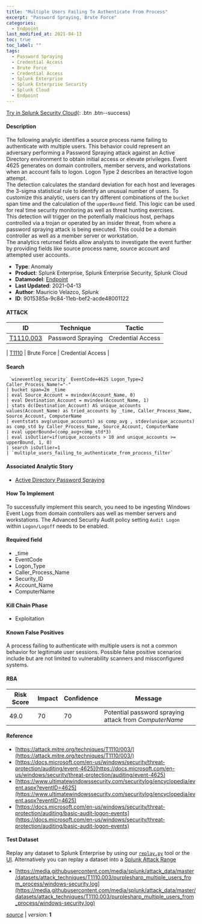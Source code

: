 ```yaml
---
title: "Multiple Users Failing To Authenticate From Process"
excerpt: "Password Spraying, Brute Force"
categories:
  - Endpoint
last_modified_at: 2021-04-13
toc: true
toc_label: ""
tags:
  - Password Spraying
  - Credential Access
  - Brute Force
  - Credential Access
  - Splunk Enterprise
  - Splunk Enterprise Security
  - Splunk Cloud
  - Endpoint
---
```




[Try in Splunk Security Cloud](https://www.splunk.com/en_us/cyber-security.html){: .btn .btn--success}

#### Description

The following analytic identifies a source process name failing to authenticate with multiple users. This behavior could represent an adversary performing a Password Spraying attack against an Active Directory environment to obtain initial access or elevate privileges. Event 4625 generates on domain controllers, member servers, and workstations when an account fails to logon. Logon Type 2 describes an iteractive logon attempt.\
The detection calculates the standard deviation for each host and leverages the 3-sigma statistical rule to identify an unusual number of users. To customize this analytic, users can try different combinations of the `bucket` span time and the calculation of the `upperBound` field. This logic can be used for real time security monitoring as well as threat hunting exercises.\
This detection will trigger on the potenfially malicious host, perhaps controlled via a trojan or operated by an insider threat, from where a password spraying attack is being executed. This could be a domain controller as well as a member server or workstation.\
The analytics returned fields allow analysts to investigate the event further by providing fields like source process name, source account and attempted user accounts.

- **Type**: Anomaly
- **Product**: Splunk Enterprise, Splunk Enterprise Security, Splunk Cloud
- **Datamodel**: [Endpoint](https://docs.splunk.com/Documentation/CIM/latest/User/Endpoint)
- **Last Updated**: 2021-04-13
- **Author**: Mauricio Velazco, Splunk
- **ID**: 9015385a-9c84-11eb-bef2-acde48001122


#### ATT&CK

| ID          | Technique   | Tactic         |
| ----------- | ----------- |--------------- |
| [T1110.003](https://attack.mitre.org/techniques/T1110/003/) | Password Spraying | Credential Access |



| [T1110](https://attack.mitre.org/techniques/T1110/) | Brute Force | Credential Access |





#### Search

```
 `wineventlog_security` EventCode=4625 Logon_Type=2 Caller_Process_Name!="-" 
| bucket span=2m _time 
| eval Source_Account = mvindex(Account_Name, 0) 
| eval Destination_Account = mvindex(Account_Name, 1) 
| stats dc(Destination_Account) AS unique_accounts values(Account_Name) as tried_accounts by _time, Caller_Process_Name, Source_Account, ComputerName 
| eventstats avg(unique_accounts) as comp_avg , stdev(unique_accounts) as comp_std by Caller_Process_Name, Source_Account, ComputerName 
| eval upperBound=(comp_avg+comp_std*3) 
| eval isOutlier=if(unique_accounts > 10 and unique_accounts >= upperBound, 1, 0) 
| search isOutlier=1 
| `multiple_users_failing_to_authenticate_from_process_filter` 
```

#### Associated Analytic Story
* [Active Directory Password Spraying](/stories/active_directory_password_spraying)


#### How To Implement
To successfully implement this search, you need to be ingesting Windows Event Logs from domain controllers aas well as member servers and workstations. The Advanced Security Audit policy setting `Audit Logon` within `Logon/Logoff` needs to be enabled.

#### Required field
* _time
* EventCode
* Logon_Type
* Caller_Process_Name
* Security_ID
* Account_Name
* ComputerName


#### Kill Chain Phase
* Exploitation


#### Known False Positives
A process failing to authenticate with multiple users is not a common behavior for legitimate user sessions. Possible false positive scenarios include but are not limited to vulnerability scanners and missconfigured systems.


#### RBA

| Risk Score  | Impact      | Confidence   | Message      |
| ----------- | ----------- |--------------|--------------|
| 49.0 | 70 | 70 | Potential password spraying attack from $ComputerName$ |




#### Reference

* [https://attack.mitre.org/techniques/T1110/003/](https://attack.mitre.org/techniques/T1110/003/)
* [https://docs.microsoft.com/en-us/windows/security/threat-protection/auditing/event-4625](https://docs.microsoft.com/en-us/windows/security/threat-protection/auditing/event-4625)
* [https://www.ultimatewindowssecurity.com/securitylog/encyclopedia/event.aspx?eventID=4625](https://www.ultimatewindowssecurity.com/securitylog/encyclopedia/event.aspx?eventID=4625)
* [https://docs.microsoft.com/en-us/windows/security/threat-protection/auditing/basic-audit-logon-events](https://docs.microsoft.com/en-us/windows/security/threat-protection/auditing/basic-audit-logon-events)



#### Test Dataset
Replay any dataset to Splunk Enterprise by using our [`replay.py`](https://github.com/splunk/attack_data#using-replaypy) tool or the [UI](https://github.com/splunk/attack_data#using-ui).
Alternatively you can replay a dataset into a [Splunk Attack Range](https://github.com/splunk/attack_range#replay-dumps-into-attack-range-splunk-server)

* [https://media.githubusercontent.com/media/splunk/attack_data/master/datasets/attack_techniques/T1110.003/purplesharp_multiple_users_from_process/windows-security.log](https://media.githubusercontent.com/media/splunk/attack_data/master/datasets/attack_techniques/T1110.003/purplesharp_multiple_users_from_process/windows-security.log)


[*source*](https://github.com/splunk/security_content/tree/develop/detections/endpoint/multiple_users_failing_to_authenticate_from_process.yml) \| *version*: **1**